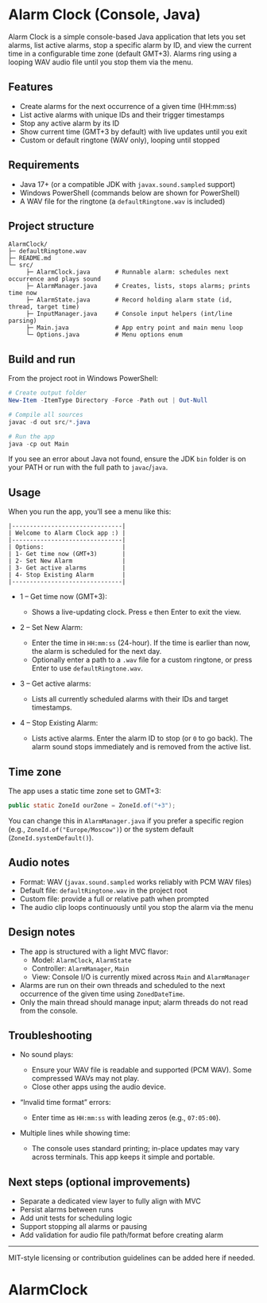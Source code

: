 # Alarm Clock (Console, Java)

Alarm Clock is a simple console-based Java application that lets you set alarms, list active alarms, stop a specific alarm by ID, and view the current time in a configurable time zone (default GMT+3). Alarms ring using a looping WAV audio file until you stop them via the menu.

## Features

- Create alarms for the next occurrence of a given time (HH:mm:ss)
- List active alarms with unique IDs and their trigger timestamps
- Stop any active alarm by its ID
- Show current time (GMT+3 by default) with live updates until you exit
- Custom or default ringtone (WAV only), looping until stopped

## Requirements

- Java 17+ (or a compatible JDK with `javax.sound.sampled` support)
- Windows PowerShell (commands below are shown for PowerShell)
- A WAV file for the ringtone (a `defaultRingtone.wav` is included)

## Project structure

```
AlarmClock/
├─ defaultRingtone.wav
├─ README.md
└─ src/
	 ├─ AlarmClock.java       # Runnable alarm: schedules next occurrence and plays sound
	 ├─ AlarmManager.java     # Creates, lists, stops alarms; prints time now
	 ├─ AlarmState.java       # Record holding alarm state (id, thread, target time)
	 ├─ InputManager.java     # Console input helpers (int/line parsing)
	 ├─ Main.java             # App entry point and main menu loop
	 └─ Options.java          # Menu options enum
```

## Build and run

From the project root in Windows PowerShell:

```powershell
# Create output folder
New-Item -ItemType Directory -Force -Path out | Out-Null

# Compile all sources
javac -d out src/*.java

# Run the app
java -cp out Main
```

If you see an error about Java not found, ensure the JDK `bin` folder is on your PATH or run with the full path to `javac`/`java`.

## Usage

When you run the app, you’ll see a menu like this:

```
|-------------------------------|
| Welcome to Alarm Clock app :) |
|-------------------------------|
| Options:                      |
| 1- Get time now (GMT+3)       |
| 2- Set New Alarm              |
| 3- Get active alarms          |
| 4- Stop Existing Alarm        |
|-------------------------------|
```

- 1 – Get time now (GMT+3):
	- Shows a live-updating clock. Press `e` then Enter to exit the view.

- 2 – Set New Alarm:
	- Enter the time in `HH:mm:ss` (24-hour). If the time is earlier than now, the alarm is scheduled for the next day.
	- Optionally enter a path to a `.wav` file for a custom ringtone, or press Enter to use `defaultRingtone.wav`.

- 3 – Get active alarms:
	- Lists all currently scheduled alarms with their IDs and target timestamps.

- 4 – Stop Existing Alarm:
	- Lists active alarms. Enter the alarm ID to stop (or `0` to go back). The alarm sound stops immediately and is removed from the active list.

## Time zone

The app uses a static time zone set to GMT+3:

```java
public static ZoneId ourZone = ZoneId.of("+3");
```

You can change this in `AlarmManager.java` if you prefer a specific region (e.g., `ZoneId.of("Europe/Moscow")`) or the system default (`ZoneId.systemDefault()`).

## Audio notes

- Format: WAV (`javax.sound.sampled` works reliably with PCM WAV files)
- Default file: `defaultRingtone.wav` in the project root
- Custom file: provide a full or relative path when prompted
- The audio clip loops continuously until you stop the alarm via the menu

## Design notes

- The app is structured with a light MVC flavor:
	- Model: `AlarmClock`, `AlarmState`
	- Controller: `AlarmManager`, `Main`
	- View: Console I/O is currently mixed across `Main` and `AlarmManager`
- Alarms are run on their own threads and scheduled to the next occurrence of the given time using `ZonedDateTime`.
- Only the main thread should manage input; alarm threads do not read from the console.

## Troubleshooting

- No sound plays:
	- Ensure your WAV file is readable and supported (PCM WAV). Some compressed WAVs may not play.
	- Close other apps using the audio device.

- “Invalid time format” errors:
	- Enter time as `HH:mm:ss` with leading zeros (e.g., `07:05:00`).

- Multiple lines while showing time:
	- The console uses standard printing; in-place updates may vary across terminals. This app keeps it simple and portable.

## Next steps (optional improvements)

- Separate a dedicated view layer to fully align with MVC
- Persist alarms between runs
- Add unit tests for scheduling logic
- Support stopping all alarms or pausing
- Add validation for audio file path/format before creating alarm

---

MIT-style licensing or contribution guidelines can be added here if needed.

# AlarmClock